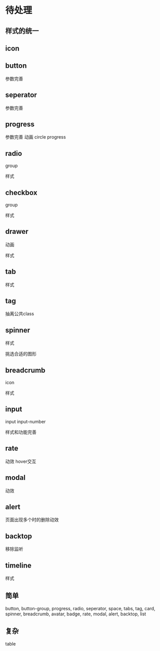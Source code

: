 # 待处理

## 样式的统一

## icon

## button

参数完善

## seperator

参数完善

## progress

参数完善
动画
circle progress

## radio

group

样式

## checkbox

group

样式

## drawer

动画

样式

## tab

样式

## tag

抽离公共class

## spinner

样式

挑选合适的图形

## breadcrumb

icon

样式

## input

input input-number

样式和功能完善

## rate

动效
hover交互

## modal

动效

## alert

页面出现多个时的删除动效

## backtop

移除监听

## timeline

样式

## 简单

button, button-group, progress, radio, seperator, space, tabs, tag, card, spinner, breadcrumb, avatar, badge, rate, modal, alert, backtop, list

## 复杂

table
